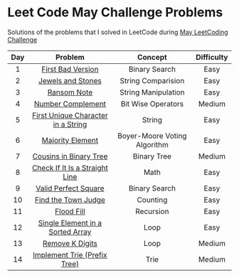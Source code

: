 # Leet Code May Challenge Problems
Solutions of the problems that I solved in LeetCode during [May LeetCoding Challenge](https://leetcode.com/explore/challenge/card/may-leetcoding-challenge)


| Day | Problem                                                                                 | Concept                    | Difficulty | 
| :--:|:--------------------------------------------------------------------------------------: | :-------------------------:| :---------:|
| 1   | [First Bad Version](https://leetcode.com/problems/first-bad-version/)                   | Binary Search              |     Easy   |
| 2   | [Jewels and Stones](https://leetcode.com/problems/jewels-and-stones/)                   | String Comparision         |     Easy   |
| 3   | [Ransom Note](https://leetcode.com/problems/ransom-note/)                               | String Manipulation        |     Easy   |
| 4   | [Number Complement](https://leetcode.com/problems/number-complement/)                   | Bit Wise Operators         |   Medium   |
| 5   | [First Unique Character in a String](https://leetcode.com/problems/first-unique-character-in-a-string/) | String     |   Easy     |
| 6   | [Majority Element](https://leetcode.com/problems/majority-element/)                     |Boyer-Moore Voting Algorithm |   Easy    |
| 7   | [Cousins in Binary Tree](https://leetcode.com/problems/cousins-in-binary-tree/)         | Binary Tree                 |   Medium  |
| 8   | [Check If It Is a Straight Line](https://leetcode.com/problems/check-if-it-is-a-straight-line/)| Math                 |   Easy    |
| 9   | [Valid Perfect Square](https://leetcode.com/problems/valid-perfect-square/)              |  Binary Search             |   Easy    |
| 10  | [Find the Town Judge](https://leetcode.com/problems/find-the-town-judge/)                | Counting                   |   Easy    |
| 11  | [Flood Fill](https://leetcode.com/problems/flood-fill/)                                  | Recursion                  |   Easy    |
| 12  | [Single Element in a Sorted Array](https://leetcode.com/problems/single-element-in-a-sorted-array/) | Loop            |   Easy    |
| 13  | [Remove K Digits](https://leetcode.com/problems/remove-k-digits/)                         | Loop                      |   Medium  |
| 14  | [Implement Trie (Prefix Tree)](https://leetcode.com/problems/implement-trie-prefix-tree/) | Trie                      |   Medium  |
